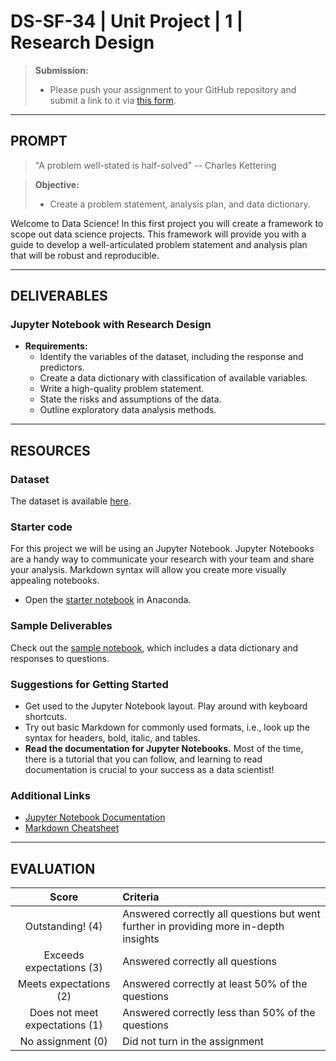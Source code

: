 # DS-SF-34 | Unit Project | 1 | Research Design

> **Submission:**
>
> - Please push your assignment to your GitHub repository and submit a link to it via [this form](https://docs.google.com/a/paspeur.com/forms/d/e/1FAIpQLSecmVqN6KK4QGtcPz78KxN87KUE03DyXd0mZivZlj7cEaaXWA/viewform).

---

## PROMPT

> "A problem well-stated is half-solved" -- Charles Kettering

> **Objective:**
>
> - Create a problem statement, analysis plan, and data dictionary.

Welcome to Data Science!  In this first project you will create a framework to scope out data science projects.  This framework will provide you with a guide to develop a well-articulated problem statement and analysis plan that will be robust and reproducible.

---

## DELIVERABLES

### Jupyter Notebook with Research Design

- **Requirements:**
  - Identify the variables of the dataset, including the response and predictors.
  - Create a data dictionary with classification of available variables.
  - Write a high-quality problem statement.
  - State the risks and assumptions of the data.
  - Outline exploratory data analysis methods.

---

## RESOURCES

### Dataset

The dataset is available [here](../dataset).

### Starter code

For this project we will be using an Jupyter Notebook.  Jupyter Notebooks are a handy way to communicate your research with your team and share your analysis.  Markdown syntax will allow you create more visually appealing notebooks.

* Open the [starter notebook](./notebooks/unit-project-1-starter-code.ipynb) in Anaconda.

### Sample Deliverables

Check out the [sample notebook](./notebooks/unit-project-1-sample.ipynb), which includes a data dictionary and responses to questions.

### Suggestions for Getting Started

- Get used to the Jupyter Notebook layout.  Play around with keyboard shortcuts.
- Try out basic Markdown for commonly used formats, i.e., look up the syntax for headers, bold, italic, and tables.
- **Read the documentation for Jupyter Notebooks.**  Most of the time, there is a tutorial that you can follow, and learning to read documentation is crucial to your success as a data scientist!

### Additional Links

- [Jupyter Notebook Documentation](http://jupyter-notebook.readthedocs.io/en/stable)
- [Markdown Cheatsheet](https://github.com/adam-p/markdown-here/wiki/Markdown-Cheatsheet)

---

## EVALUATION

| Score | Criteria |
|:---:|:---|
| Outstanding! (4) | Answered correctly all questions but went further in providing more in-depth insights |
| Exceeds expectations (3) | Answered correctly all questions |
| Meets expectations (2) | Answered correctly at least 50% of the questions |
| Does not meet expectations (1) | Answered correctly less than 50% of the questions |
| No assignment (0) | Did not turn in the assignment |